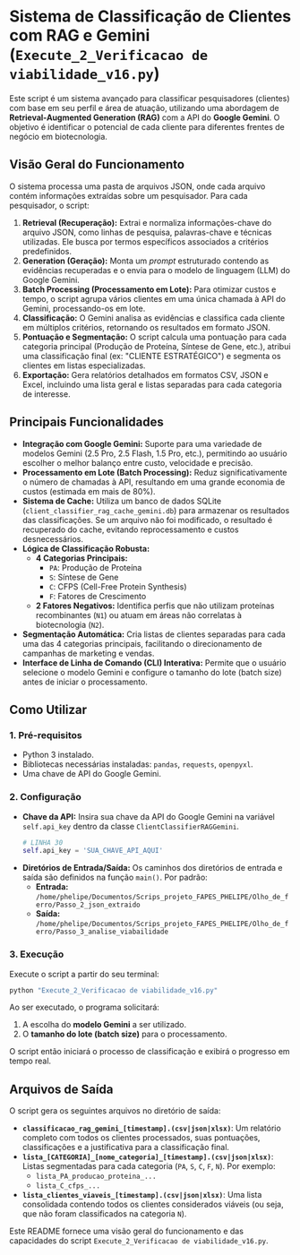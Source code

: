 # Sistema de Classificação de Clientes com RAG e Gemini (`Execute_2_Verificacao de viabilidade_v16.py`)

Este script é um sistema avançado para classificar pesquisadores (clientes) com base em seu perfil e área de atuação, utilizando uma abordagem de **Retrieval-Augmented Generation (RAG)** com a API do **Google Gemini**. O objetivo é identificar o potencial de cada cliente para diferentes frentes de negócio em biotecnologia.

## Visão Geral do Funcionamento

O sistema processa uma pasta de arquivos JSON, onde cada arquivo contém informações extraídas sobre um pesquisador. Para cada pesquisador, o script:

1.  **Retrieval (Recuperação):** Extrai e normaliza informações-chave do arquivo JSON, como linhas de pesquisa, palavras-chave e técnicas utilizadas. Ele busca por termos específicos associados a critérios predefinidos.
2.  **Generation (Geração):** Monta um *prompt* estruturado contendo as evidências recuperadas e o envia para o modelo de linguagem (LLM) do Google Gemini.
3.  **Batch Processing (Processamento em Lote):** Para otimizar custos e tempo, o script agrupa vários clientes em uma única chamada à API do Gemini, processando-os em lote.
4.  **Classificação:** O Gemini analisa as evidências e classifica cada cliente em múltiplos critérios, retornando os resultados em formato JSON.
5.  **Pontuação e Segmentação:** O script calcula uma pontuação para cada categoria principal (Produção de Proteína, Síntese de Gene, etc.), atribui uma classificação final (ex: "CLIENTE ESTRATÉGICO") e segmenta os clientes em listas especializadas.
6.  **Exportação:** Gera relatórios detalhados em formatos CSV, JSON e Excel, incluindo uma lista geral e listas separadas para cada categoria de interesse.

## Principais Funcionalidades

-   **Integração com Google Gemini:** Suporte para uma variedade de modelos Gemini (2.5 Pro, 2.5 Flash, 1.5 Pro, etc.), permitindo ao usuário escolher o melhor balanço entre custo, velocidade e precisão.
-   **Processamento em Lote (Batch Processing):** Reduz significativamente o número de chamadas à API, resultando em uma grande economia de custos (estimada em mais de 80%).
-   **Sistema de Cache:** Utiliza um banco de dados SQLite (`client_classifier_rag_cache_gemini.db`) para armazenar os resultados das classificações. Se um arquivo não foi modificado, o resultado é recuperado do cache, evitando reprocessamento e custos desnecessários.
-   **Lógica de Classificação Robusta:**
    -   **4 Categorias Principais:**
        -   `PA`: Produção de Proteína
        -   `S`: Síntese de Gene
        -   `C`: CFPS (Cell-Free Protein Synthesis)
        -   `F`: Fatores de Crescimento
    -   **2 Fatores Negativos:** Identifica perfis que não utilizam proteínas recombinantes (`N1`) ou atuam em áreas não correlatas à biotecnologia (`N2`).
-   **Segmentação Automática:** Cria listas de clientes separadas para cada uma das 4 categorias principais, facilitando o direcionamento de campanhas de marketing e vendas.
-   **Interface de Linha de Comando (CLI) Interativa:** Permite que o usuário selecione o modelo Gemini e configure o tamanho do lote (batch size) antes de iniciar o processamento.

## Como Utilizar

### 1. Pré-requisitos

-   Python 3 instalado.
-   Bibliotecas necessárias instaladas: `pandas`, `requests`, `openpyxl`.
-   Uma chave de API do Google Gemini.

### 2. Configuração

-   **Chave da API:** Insira sua chave da API do Google Gemini na variável `self.api_key` dentro da classe `ClientClassifierRAGGemini`.
    ```python
    # LINHA 30
    self.api_key = 'SUA_CHAVE_API_AQUI'
    ```
-   **Diretórios de Entrada/Saída:** Os caminhos dos diretórios de entrada e saída são definidos na função `main()`. Por padrão:
    -   **Entrada:** `/home/phelipe/Documentos/Scrips_projeto_FAPES_PHELIPE/Olho_de_ferro/Passo_2_json_extraido`
    -   **Saída:** `/home/phelipe/Documentos/Scrips_projeto_FAPES_PHELIPE/Olho_de_ferro/Passo_3_analise_viabailidade`

### 3. Execução

Execute o script a partir do seu terminal:

```bash
python "Execute_2_Verificacao de viabilidade_v16.py"
```

Ao ser executado, o programa solicitará:
1.  A escolha do **modelo Gemini** a ser utilizado.
2.  O **tamanho do lote (batch size)** para o processamento.

O script então iniciará o processo de classificação e exibirá o progresso em tempo real.

## Arquivos de Saída

O script gera os seguintes arquivos no diretório de saída:

-   **`classificacao_rag_gemini_[timestamp].(csv|json|xlsx)`**: Um relatório completo com todos os clientes processados, suas pontuações, classificações e a justificativa para a classificação final.
-   **`lista_[CATEGORIA]_[nome_categoria]_[timestamp].(csv|json|xlsx)`**: Listas segmentadas para cada categoria (`PA`, `S`, `C`, `F`, `N`). Por exemplo:
    -   `lista_PA_producao_proteina_...`
    -   `lista_C_cfps_...`
-   **`lista_clientes_viaveis_[timestamp].(csv|json|xlsx)`**: Uma lista consolidada contendo todos os clientes considerados viáveis (ou seja, que não foram classificados na categoria `N`).

Este README fornece uma visão geral do funcionamento e das capacidades do script `Execute_2_Verificacao de viabilidade_v16.py`.
